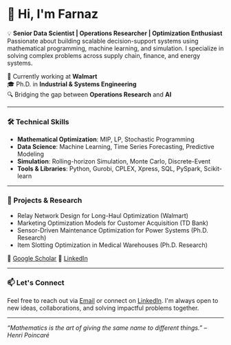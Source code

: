 # 👋 Hi, I'm Farnaz

💡 **Senior Data Scientist | Operations Researcher | Optimization Enthusiast**  
Passionate about building scalable decision-support systems using mathematical programming, machine learning, and simulation. I specialize in solving complex problems across supply chain, finance, and energy systems.

📍 Currently working at **Walmart**  
🎓 Ph.D. in **Industrial & Systems Engineering**  
🔍 Bridging the gap between **Operations Research** and **AI**  

---

### 🛠️ Technical Skills
- **Mathematical Optimization**: MIP, LP, Stochastic Programming
- **Data Science**: Machine Learning, Time Series Forecasting, Predictive Modeling
- **Simulation**: Rolling-horizon Simulation, Monte Carlo, Discrete-Event
- **Tools & Libraries**: Python, Gurobi, CPLEX, Xpress, SQL, PySpark, Scikit-learn

---

### 🚀 Projects & Research
- Relay Network Design for Long-Haul Optimization (Walmart)
- Marketing Optimization Models for Customer Acquisition (TD Bank)
- Sensor-Driven Maintenance Optimization for Power Systems (Ph.D. Research)
- Item Slotting Optimization in Medical Warehouses (Ph.D. Research)

🔗 [Google Scholar](https://scholar.google.com/citations?hl=en&user=TNy_DI8AAAAJ) 
🔗 [LinkedIn](https://www.linkedin.com/in/farnaz-fallahi-749aa5ab/) 

---

### 📫 Let's Connect
Feel free to reach out via [Email](mailto:fallahifarnaz@gmail.com) or connect on [LinkedIn](https://www.linkedin.com/in/farnaz-fallahi-749aa5ab/). I'm always open to new ideas, collaborations, and solving impactful problems together.

---

*“Mathematics is the art of giving the same name to different things.” – Henri Poincaré*

